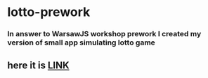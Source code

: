 # lotto-prework

### In answer to WarsawJS workshop prework I created my version of small app simulating lotto game

## here it is [LINK](https://simon125.github.io/lotto-prework/)

